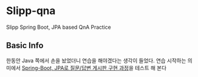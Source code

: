 # Slipp-qna

Slipp Spring Boot, JPA based QnA Practice

## Basic Info

한동안 Java 쪽에서 손을 놨었더니 연습을 해야겠다는 생각이 들었다. 연습 시작하는 의미에서 [Spring-Boot, JPA로 질문/답변 게시판 구현 과정](https://slipp.net/wiki/pages/viewpage.action?pageId=25529113)을 테스트 해 본다
